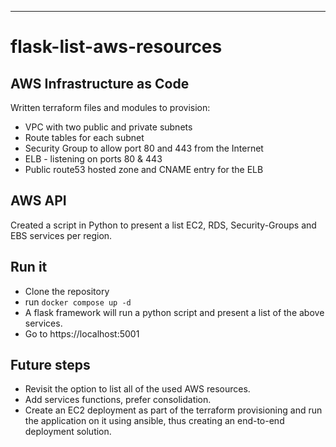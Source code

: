 ---
# flask-list-aws-resources

## AWS Infrastructure as Code
Written terraform files and modules to provision:
- VPC with two public and private subnets
- Route tables for each subnet
- Security Group to allow port 80 and 443 from the Internet
- ELB - listening on ports 80 & 443
- Public route53 hosted zone and CNAME entry for the ELB

## AWS API
Created a script in Python to present a list EC2, RDS, Security-Groups and EBS services per region.

## Run it
- Clone the repository
- run `docker compose up -d`
- A flask framework will run a python script and present a list of the above services.
- Go to https://localhost:5001

## Future steps
- Revisit the option to list all of the used AWS resources.
- Add services functions, prefer consolidation.
- Create an EC2 deployment as part of the terraform provisioning and run the application on it using ansible, thus creating an end-to-end deployment solution.
